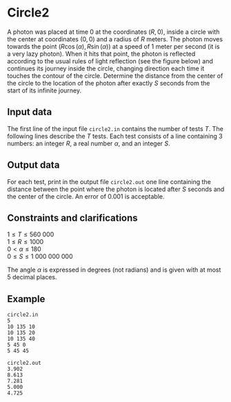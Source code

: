 # Circle2

A photon was placed at time $0$ at the coordinates $(R, 0)$, inside a circle with the center at coordinates $(0, 0)$ and a radius of $R$ meters. The photon moves towards the point $(R\cos(\alpha), R\sin(\alpha))$ at a speed of $1$ meter per second (it is a very lazy photon). When it hits that point, the photon is reflected according to the usual rules of light reflection (see the figure below) and continues its journey inside the circle, changing direction each time it touches the contour of the circle. Determine the distance from the center of the circle to the location of the photon after exactly $S$ seconds from the start of its infinite journey. 

## Input data

The first line of the input file `circle2.in` contains the number of tests $T$. The following lines describe the $T$ tests. Each test consists of a line containing $3$ numbers: an integer $R$, a real number $\alpha$, and an integer $S$. 

## Output data

For each test, print in the output file `circle2.out` one line containing the distance between the point where the photon is located after $S$ seconds and the center of the circle. An error of $0.001$ is acceptable. 

## Constraints and clarifications

$1 \leq T \leq 560\ 000$  
$1 \leq R \leq 1000$  
$0 < \alpha \leq 180$  
$0 \leq S \leq 1\ 000\ 000\ 000$  

The angle $\alpha$ is expressed in degrees (not radians) and is given with at most $5$ decimal places. 

## Example

`circle2.in`  
`5`  
`10 135 10`  
`10 135 20`  
`10 135 40`  
`5 45 0`  
`5 45 45`  

`circle2.out`  
`3.902`  
`8.613`  
`7.281`  
`5.000`  
`4.725`
